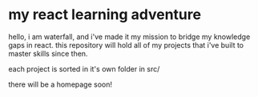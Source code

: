 # my react learning adventure

hello, i am waterfall, and i've made it my mission to bridge my knowledge gaps in react. this repository will hold all of my projects that i've built to master skills since then.

each project is sorted in it's own folder in src/

there will be a homepage soon!
